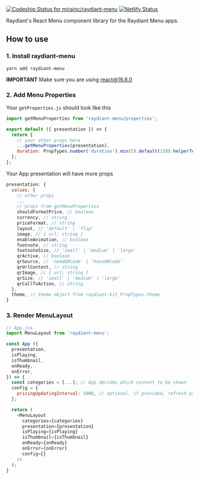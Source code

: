[![Codeship Status for mirainc/raydiant-menu](https://app.codeship.com/projects/3885e309-9d92-4362-8485-ea00332428b0/status?branch=main)](https://app.codeship.com/projects/447621)
[![Netlify Status](https://api.netlify.com/api/v1/badges/36c0b433-bcd5-4ba7-ae88-b10f0a967730/deploy-status)](https://app.netlify.com/sites/raydiant-menu/deploys)

Raydiant's React Menu component library for the Raydiant Menu apps.

## How to use
### 1. Install raydiant-menu
`yarn add raydiant-menu`

**IMPORTANT** Make sure you are using react@16.8.0

### 2. Add Menu Properties
Your `getProperties.js` should look like this
```js
import getMenuProperties from 'raydiant-menu/properties';

export default ({ presentation }) => {
  return {
    // your other props here
    ...getMenuProperties(presentation),
    duration: PropTypes.number('duration').min(5).default(120).helperText('time in seconds.'),
  };
};
```
Your App presentation will have more props
```js
presentation: {
  values: {
    // other props
    ...
    // props from getMenuProperties
    shouldFormatPrice, // boolean
    currency, // string
    priceFormat, // string
    layout, // 'default' | 'flip'
    image, // { url: string }
    enableAnimation, // boolean
    footnote, // string
    footnoteSize, // 'small' | 'medium' | 'large'
    qrActive, // boolean
    qrSource, // 'needQRCode' | 'haveQRCode'
    qrUrlContent, // string
    qrImage, // { url: string }
    qrSize, // 'small' | 'medium' | 'large'
    qrCallToAction, // string
  },
  theme, // theme object from raydiant-kit PropTypes.theme
}
```

### 3. Render MenuLayout
```js
// App.jsx
import MenuLayout from 'raydiant-menu';

const App ({
  presentation,
  isPlaying,
  isThumbnail,
  onReady,
  onError,
}) => {
  const categories = [...]; // App decides which content to be shown
  config = {
    pricingUpdatingInterval: 1000, // optional, if provided, refresh prices every [pricingUpdatingInterval] miliseconds
  };

  return (
    <MenuLayout
      categories={categories}
      presentation={presentation}
      isPlaying={isPlaying}
      isThumbnail={isThumbnail}
      onReady={onReady}
      onError={onError}
      config={}
    />
  );
}
```
